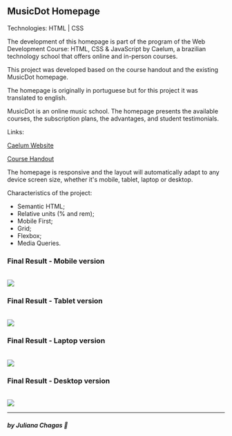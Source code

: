 ## MusicDot Homepage 

<p>Technologies: HTML | CSS</p>
<p>The development of this homepage is part of the program of the Web Development Course: HTML, CSS & JavaScript by Caelum, a brazilian technology school that offers online and in-person courses.</p>
<p>This project was developed based on the course handout and the existing MusicDot homepage.</p>
<p>The homepage is originally in portuguese but for this project it was translated to english.</p>
<p>MusicDot is an online music school. The homepage presents the available courses, the subscription plans, the advantages, and student testimonials. </p>
<p>Links:</p>
<p><a href="https://www.caelum.com.br/">Caelum Website</a></p>
<p><a href="https://www.caelum.com.br/apostila-html-css-javascript">Course Handout</a></p>
<p>The homepage is responsive and the layout will automatically adapt to any device screen size, whether it's mobile, tablet, laptop or desktop.</p>
<p>Characteristics of the project:</p>

- Semantic HTML;
- Relative units (% and rem);
- Mobile First;
- Grid;
- Flexbox;
- Media Queries.

### Final Result - Mobile version 
<br>
<img src="screenshot/screenshot-mobile.png">
<br>

### Final Result - Tablet version
<br>
<img src="screenshot/screenshot-tablet.png">
<br>

### Final Result - Laptop version
<br>
<img src="screenshot/screenshot-laptop.png">
<br>

### Final Result - Desktop version
<br>
<img src="screenshot/screenshot-desktop.png"/>
<br>

***
##### by Juliana Chagas 💜
